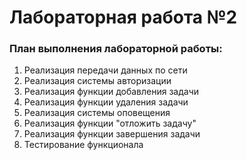 # Лабораторная работа №2

### План выполнения лабораторной работы:

1. Реализация передачи данных по сети 
2. Реализация системы авторизации 
3. Реализация функции добавления задачи 
4. Реализация функции удаления задачи 
5. Реализация системы оповещения 
6. Реализация функции "отложить задачу" 
7. Реализация функции завершения задачи 
8. Тестирование функционала
